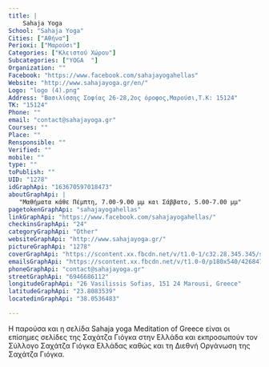 ```yaml
---
title: |
    Sahaja Yoga
School: "Sahaja Yoga"
Cities: ["Αθήνα"]
Perioxi: ["Μαρούσι"]
Categories: ["Κλειστού Χώρου"]
Subcategories: ["YOGA  "]
Organization: ""
Facebook: "https://www.facebook.com/sahajayogahellas"
Website: "http://www.sahajayoga.gr/en/"
Logo: "logo (4).png"
Address: "Βασιλίσσης Σοφίας 26-28,2ος όροφος,Μαρούσι,Τ.Κ: 15124"
TK: "15124"
Phone: ""
email: "contact@sahajayoga.gr"
Courses: ""
Place: ""
Rensponsible: ""
Verified: ""
mobile: ""
type: ""
toPublish: ""
UID: "1278"
idGraphApi: "163670597018473"
aboutGraphApi: | 
   "Μαθήματα κάθε Πέμπτη, 7.00-9.00 μμ και Σάββατο, 5.00-7.00 μμ"
pagetokenGraphApi: "sahajayogahellas"
linkGraphApi: "https://www.facebook.com/sahajayogahellas/"
checkinsGraphApi: "24"
categoryGraphApi: "Other"
websiteGraphApi: "http://www.sahajayoga.gr/"
pictureGraphApi: "1278"
coverGraphApi: "https://scontent.xx.fbcdn.net/v/t1.0-1/c32.28.345.345/s50x50/303248_229701333748732_7473961_n.jpg?oh=249352df2d370f6b6d0f14e65a1913a0&amp;oe=5B0BE7AD"
emailsGraphApi: "https://scontent.xx.fbcdn.net/v/t1.0-0/p180x540/426847_335009253217939_1905456481_n.jpg?oh=d5c74e98457ac469d77a1037e53fe113&amp;oe=5B368E23"
phoneGraphApi: "contact@sahajayoga.gr"
streetGraphApi: "6946686112"
longitudeGraphApi: "26 Vasilissis Sofias, 151 24 Marousi, Greece"
latitudeGraphApi: "23.8083539"
locatedinGraphApi: "38.0536483"

---
```


Η παρούσα και η σελίδα Sahaja yoga Meditation of Greece είναι οι επίσημες σελίδες της Σαχάτζα Γιόγκα στην Ελλάδα και εκπροσωπούν τον Σύλλογο Σαχάτζα Γιόγκα Ελλάδας καθώς και τη Διεθνή Οργάνωση της Σαχάτζα Γιόγκα. 

